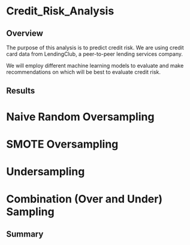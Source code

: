 # Credit_Risk_Analysis

## Overview
The purpose of this analysis is to predict credit risk. We are using credit card data from LendingClub, a peer-to-peer lending services company.

We will employ different machine learning models to evaluate and make recommendations on which will be best to evaluate credit risk.

## Results

# Naive Random Oversampling

# SMOTE Oversampling

# Undersampling

# Combination (Over and Under) Sampling


## Summary
